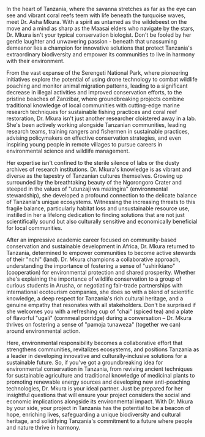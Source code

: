 In the heart of Tanzania, where the savanna stretches as far as the eye can see and vibrant coral reefs teem with life beneath the turquoise waves, meet Dr. Asha Mkura. With a spirit as untamed as the wildebeest on the move and a mind as sharp as the Maasai elders who navigate by the stars, Dr. Mkura isn't your typical conservation biologist. Don't be fooled by her gentle laughter and unwavering passion - beneath that unassuming demeanor lies a champion for innovative solutions that protect Tanzania's extraordinary biodiversity and empower its communities to live in harmony with their environment.

From the vast expanse of the Serengeti National Park, where pioneering initiatives explore the potential of using drone technology to combat wildlife poaching and monitor animal migration patterns, leading to a significant decrease in illegal activities and improved conservation efforts, to the pristine beaches of Zanzibar, where groundbreaking projects combine traditional knowledge of local communities with cutting-edge marine research techniques for sustainable fishing practices and coral reef restoration, Dr. Mkura isn't just another researcher cloistered away in a lab. She's been actively working alongside Tanzanian communities, leading research teams, training rangers and fishermen in sustainable practices, advising policymakers on effective conservation strategies, and even inspiring young people in remote villages to pursue careers in environmental science and wildlife management.

Her expertise isn't confined to the sterile silence of labs or the dusty archives of research institutions. Dr. Mkura's knowledge is as vibrant and diverse as the tapestry of Tanzanian cultures themselves. Growing up surrounded by the breathtaking beauty of the Ngorongoro Crater and steeped in the values of "utunzaji wa mazingira" (environmental stewardship), she developed a profound connection to the delicate balance of Tanzania's unique ecosystems. Witnessing the increasing threats to this fragile balance, particularly habitat loss and unsustainable resource use, instilled in her a lifelong dedication to finding solutions that are not just scientifically sound but also culturally sensitive and economically beneficial for local communities.

After an impressive academic career focused on community-based conservation and sustainable development in Africa, Dr. Mkura returned to Tanzania, determined to empower communities to become active stewards of their "nchi" (land). Dr. Mkura champions a collaborative approach, understanding the importance of fostering a sense of "ushirikiano" (cooperation) for environmental protection and shared prosperity. Whether she's explaining the importance of wildlife conservation to a group of curious students in Arusha, or negotiating fair-trade partnerships with international ecotourism companies, she does so with a blend of scientific knowledge, a deep respect for Tanzania's rich cultural heritage, and a genuine empathy that resonates with all stakeholders. Don't be surprised if she welcomes you with a refreshing cup of "chai" (spiced tea) and a plate of flavorful "ugali" (cornmeal porridge) during a conversation – Dr. Mkura thrives on fostering a sense of "pamoja tunaweza" (together we can) around environmental action.

Here, environmental responsibility becomes a collaborative effort that strengthens communities, revitalizes ecosystems, and positions Tanzania as a leader in developing innovative and culturally-inclusive solutions for a sustainable future. So, if you've got a groundbreaking idea for environmental conservation in Tanzania, from reviving ancient techniques for sustainable agriculture and traditional knowledge of medicinal plants to promoting renewable energy sources and developing new anti-poaching technologies, Dr. Mkura is your ideal partner. Just be prepared for her insightful questions that will ensure your project considers the social and economic implications alongside its environmental impact. With Dr. Mkura by your side, your project in Tanzania has the potential to be a beacon of hope, enriching lives, safeguarding a unique biodiversity and cultural heritage, and solidifying Tanzania's commitment to a future where people and nature thrive in harmony.  
